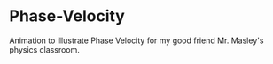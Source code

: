 # Phase-Velocity
Animation to illustrate Phase Velocity for my good friend Mr. Masley's physics classroom.
